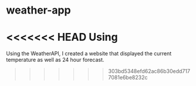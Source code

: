 # weather-app

<<<<<<< HEAD
Using
=======
Using the WeatherAPI, I created a website that displayed the current temperature as well as 24 hour forecast.
>>>>>>> 303bd5348efd62ac86b30edd7177081e6be8232c
